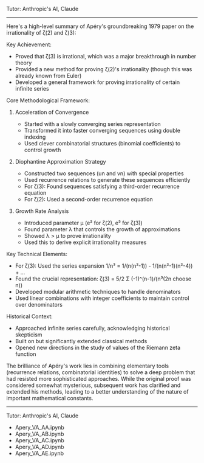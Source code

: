 Tutor: Anthropic's AI, Claude

- - - -

Here's a high-level summary of Apéry's groundbreaking 1979 paper on the irrationality of ζ(2) and ζ(3):

Key Achievement:
- Proved that ζ(3) is irrational, which was a major breakthrough in number theory
- Provided a new method for proving ζ(2)'s irrationality (though this was already known from Euler)
- Developed a general framework for proving irrationality of certain infinite series

Core Methodological Framework:
1. Acceleration of Convergence
   - Started with a slowly converging series representation
   - Transformed it into faster converging sequences using double indexing
   - Used clever combinatorial structures (binomial coefficients) to control growth

2. Diophantine Approximation Strategy
   - Constructed two sequences (un and vn) with special properties
   - Used recurrence relations to generate these sequences efficiently
   - For ζ(3): Found sequences satisfying a third-order recurrence equation
   - For ζ(2): Used a second-order recurrence equation

3. Growth Rate Analysis
   - Introduced parameter μ (e² for ζ(2), e³ for ζ(3))
   - Found parameter λ that controls the growth of approximations
   - Showed λ > μ to prove irrationality
   - Used this to derive explicit irrationality measures

Key Technical Elements:
- For ζ(3): Used the series expansion 1/n³ = 1/(n(n²-1)) - 1/(n(n²-1)(n²-4)) + ...
- Found the crucial representation: ζ(3) = 5/2 Σ (-1)^(n-1)/(n³(2n choose n))
- Developed modular arithmetic techniques to handle denominators
- Used linear combinations with integer coefficients to maintain control over denominators

Historical Context:
- Approached infinite series carefully, acknowledging historical skepticism
- Built on but significantly extended classical methods
- Opened new directions in the study of values of the Riemann zeta function

The brilliance of Apéry's work lies in combining elementary tools (recurrence relations, combinatorial identities) to solve a deep problem that had resisted more sophisticated approaches. While the original proof was considered somewhat mysterious, subsequent work has clarified and extended his methods, leading to a better understanding of the nature of important mathematical constants.

- - - -

Tutor: Anthropic's AI, Claude

* Apery_VA_AA.ipynb
* Apery_VA_AB.ipynb
* Apery_VA_AC.ipynb
* Apery_VA_AD.ipynb
* Apery_VA_AE.ipynb
